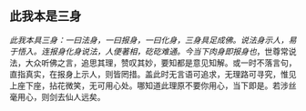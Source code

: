 ##  此我本是三身

*此我本具三身：一曰法身，一曰报身，一曰化身，三身具足成佛。说法身示人，易于悟入。连报身化身说法，人便著相，矻矻难通。今当下肉身即报身也*，世尊常说法，大众听佛之言，追思其理，赞叹其妙，要知都是意见知解。或一时不落言句，直指真实，在报身上示人，则皆罔措。盖此时无言语可追求，无理路可寻究，惟见上座下座，拈花微笑，无可用心处。哪知道此理原不要你用心，当下即是。若涉丝毫用心，则剑去仙人远矣。

